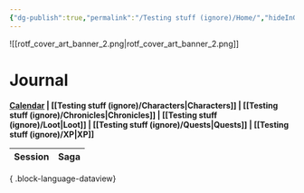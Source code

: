 ```yaml
---
{"dg-publish":true,"permalink":"/Testing stuff (ignore)/Home/","hideInGraph":true,"pinned":true}
---
```


![[rotf_cover_art_banner_2.png\|rotf_cover_art_banner_2.png]]

# Journal
**[Calendar](https://app.fantasy-calendar.com/calendars/38f9e3f5098bac1f655a4fb4241f35eb) | [[Testing stuff (ignore)/Characters\|Characters]] |  [[Testing stuff (ignore)/Chronicles\|Chronicles]]  | [[Testing stuff (ignore)/Loot\|Loot]] | [[Testing stuff (ignore)/Quests\|Quests]]  | [[Testing stuff (ignore)/XP\|XP]]**

| Session | Saga |
| ------- | ---- |

{ .block-language-dataview}

